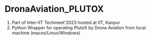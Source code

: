 # DronaAviation_PLUTOX
1. Part of Inter-IIT Techmeet'2023 hosted at IIT, Kanpur
2. Python Wrapper for operating PlutoX by Drona Aviation from local machine (macos/Linux/Windows) 
